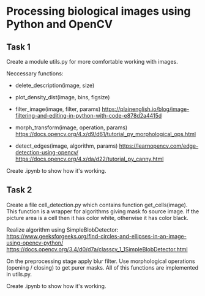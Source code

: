 # Processing biological images using Python and OpenCV

## Task 1
Create a module utils.py for more comfortable working with images.

Neccessary functions:

- delete_description(image, size)

- plot_density_dist(image, bins, figsize)


- filter_image(image, filter, params)
https://plainenglish.io/blog/image-filtering-and-editing-in-python-with-code-e878d2a4415d

- morph_transform(image, operation, params)
https://docs.opencv.org/4.x/d9/d61/tutorial_py_morphological_ops.html

- detect_edges(image, algorithm, params)
https://learnopencv.com/edge-detection-using-opencv/
https://docs.opencv.org/4.x/da/d22/tutorial_py_canny.html

Create .ipynb to show how it's working.


## Task 2
Create a file cell_detection.py which contains function get_cells(image). This function is a wrapper for algorithms giving mask fo source image. If the picture area is a cell then it has color white, otherwise it has color black.

Realize algorithm using SimpleBlobDetector:
https://www.geeksforgeeks.org/find-circles-and-ellipses-in-an-image-using-opencv-python/
https://docs.opencv.org/3.4/d0/d7a/classcv_1_1SimpleBlobDetector.html

On the preprocessing stage apply blur filter. Use morphological operations (opening / closing) to get purer masks. All of this functions are implemented in utils.py.

Create .ipynb to show how it's working.